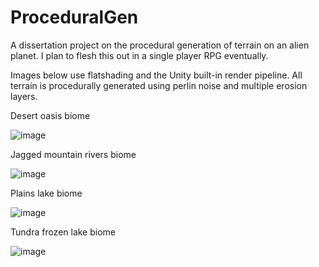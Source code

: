 # ProceduralGen
A dissertation project on the procedural generation of terrain on an alien planet. I plan to flesh this out in a single player RPG eventually.

Images below use flatshading and the Unity built-in render pipeline. All terrain is procedurally generated using perlin noise and multiple erosion layers.

Desert oasis biome

![image](https://user-images.githubusercontent.com/56564386/133647794-18920021-c64b-41b3-876c-00a262e50b7f.png)

Jagged mountain rivers biome

![image](https://user-images.githubusercontent.com/56564386/133647872-96a2664f-6d53-4bac-afc2-1e1cf471e68a.png)

Plains lake biome

![image](https://user-images.githubusercontent.com/56564386/133647893-1c73d4a3-22b5-4448-938a-8a383eb44f6c.png)

Tundra frozen lake biome

![image](https://user-images.githubusercontent.com/56564386/133647927-b077ba97-7b87-4b82-984b-2d1d0b1e4212.png)
